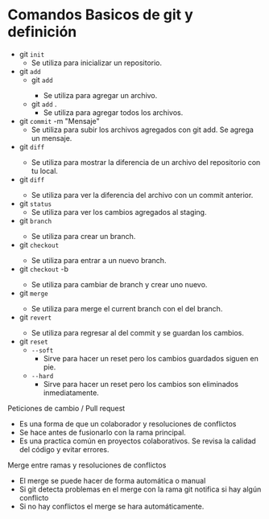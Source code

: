 # Comandos Basicos de git y definición

- git `init` 
	- Se utiliza para inicializar un repositorio.
- git `add`
	- git `add` <archivo>
		- Se utiliza para agregar un archivo.
	- git `add` .
		- Se utiliza para agregar todos los archivos.
- git `commit` -m "Mensaje"
	- Se utiliza para subir los archivos agregados con git add. Se agrega un mensaje.
- git `diff` <archivo>
	- Se utiliza para mostrar la diferencia de un archivo del repositorio con tu local.
- git `diff` <hash><archivo>
	- Se utiliza para ver la diferencia del archivo con un commit anterior.
- git `status`	
	- Se utiliza para ver los cambios agregados al staging.
- git `branch` <CurNombre><NuevoNombre>
	- Se utiliza para crear un branch.
- git `checkout` <Nombre>
	- Se utiliza para entrar a un nuevo branch.
- git `checkout` -b <Nombre>
	- Se utiliza para cambiar de branch y crear uno nuevo.
- git `merge` <Nombre>
	- Se utiliza para merge el current branch con el <Nombre> del branch.
- git `revert` <ID>
	- Se utiliza para regresar al <id> del commit y se guardan los cambios.
- git `reset`
	- `--soft` 
		- Sirve para hacer un reset pero los cambios guardados siguen en pie.
	- `--hard`
		- Sirve para hacer un reset pero los cambios son eliminados inmediatamente. 

Peticiones de cambio / Pull request
- Es una forma de que un colaborador y resoluciones de conflictos
- Se hace antes de fusionarlo con la rama principal.
- Es una practica común en proyectos colaborativos. Se revisa la calidad del código y evitar errores.


Merge entre ramas y resoluciones de conflictos
- El merge se puede hacer de forma automática o manual
- Si git detecta problemas en el merge con la rama git notifica si hay algún conflicto 
- Si no hay conflictos el merge se hara automáticamente.

